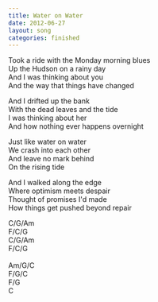 ```yaml
---
title: Water on Water
date: 2012-06-27
layout: song
categories: finished
---
```

Took a ride with the Monday morning blues  
Up the Hudson on a rainy day  
And I was thinking about you  
And the way that things have changed

And I drifted up the bank  
With the dead leaves and the tide  
I was thinking about her  
And how nothing ever happens overnight

<div class="chorus">
  Just like water on water<br/>
  We crash into each other<br/>
  And leave no mark behind<br/>
  On the rising tide
</div>

And I walked along the edge  
Where optimism meets despair  
Thought of promises I'd made  
How things get pushed beyond repair

<div class="chords">
  C/G/Am<br/>
  F/C/G<br/>
  C/G/Am<br/>
  F/C/G<br/>
  <br/>
  Am/G/C<br/>
  F/G/C<br/>
  F/G<br/>
  C
</div>
